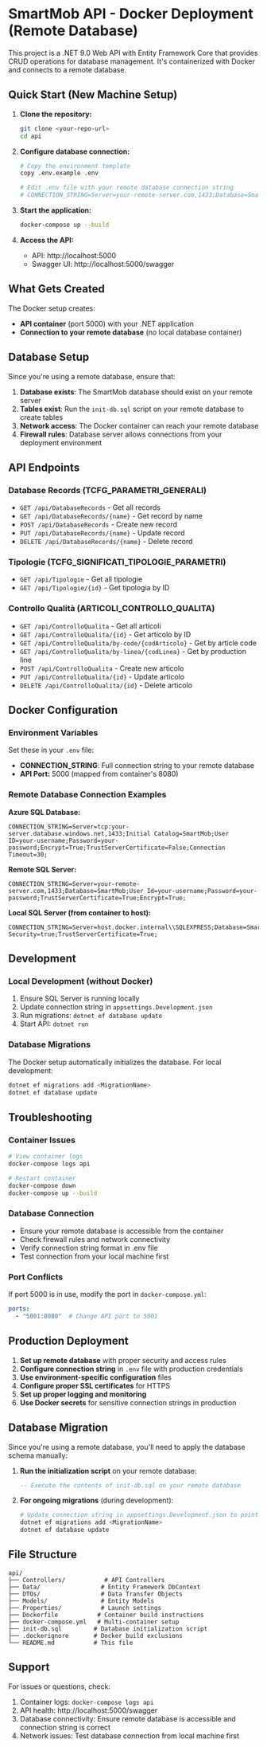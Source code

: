 # SmartMob API - Docker Deployment (Remote Database)

This project is a .NET 9.0 Web API with Entity Framework Core that provides CRUD operations for database management. It's containerized with Docker and connects to a remote database.

## Quick Start (New Machine Setup)

1. **Clone the repository:**
   ```bash
   git clone <your-repo-url>
   cd api
   ```

2. **Configure database connection:**
   ```bash
   # Copy the environment template
   copy .env.example .env
   
   # Edit .env file with your remote database connection string
   # CONNECTION_STRING=Server=your-remote-server.com,1433;Database=SmartMob;User Id=your-username;Password=your-password;TrustServerCertificate=True;Encrypt=True;
   ```

3. **Start the application:**
   ```bash
   docker-compose up --build
   ```

4. **Access the API:**
   - API: http://localhost:5000
   - Swagger UI: http://localhost:5000/swagger

## What Gets Created

The Docker setup creates:
- **API container** (port 5000) with your .NET application
- **Connection to your remote database** (no local database container)

## Database Setup

Since you're using a remote database, ensure that:
1. **Database exists**: The SmartMob database should exist on your remote server
2. **Tables exist**: Run the `init-db.sql` script on your remote database to create tables
3. **Network access**: The Docker container can reach your remote database
4. **Firewall rules**: Database server allows connections from your deployment environment

## API Endpoints

### Database Records (TCFG_PARAMETRI_GENERALI)
- `GET /api/DatabaseRecords` - Get all records
- `GET /api/DatabaseRecords/{name}` - Get record by name
- `POST /api/DatabaseRecords` - Create new record
- `PUT /api/DatabaseRecords/{name}` - Update record
- `DELETE /api/DatabaseRecords/{name}` - Delete record

### Tipologie (TCFG_SIGNIFICATI_TIPOLOGIE_PARAMETRI)
- `GET /api/Tipologie` - Get all tipologie
- `GET /api/Tipologie/{id}` - Get tipologia by ID

### Controllo Qualità (ARTICOLI_CONTROLLO_QUALITA)
- `GET /api/ControlloQualita` - Get all articoli
- `GET /api/ControlloQualita/{id}` - Get articolo by ID
- `GET /api/ControlloQualita/by-code/{codArticolo}` - Get by article code
- `GET /api/ControlloQualita/by-linea/{codLinea}` - Get by production line
- `POST /api/ControlloQualita` - Create new articolo
- `PUT /api/ControlloQualita/{id}` - Update articolo
- `DELETE /api/ControlloQualita/{id}` - Delete articolo

## Docker Configuration

### Environment Variables
Set these in your `.env` file:
- **CONNECTION_STRING**: Full connection string to your remote database
- **API Port:** 5000 (mapped from container's 8080)

### Remote Database Connection Examples

**Azure SQL Database:**
```
CONNECTION_STRING=Server=tcp:your-server.database.windows.net,1433;Initial Catalog=SmartMob;User ID=your-username;Password=your-password;Encrypt=True;TrustServerCertificate=False;Connection Timeout=30;
```

**Remote SQL Server:**
```
CONNECTION_STRING=Server=your-remote-server.com,1433;Database=SmartMob;User Id=your-username;Password=your-password;TrustServerCertificate=True;Encrypt=True;
```

**Local SQL Server (from container to host):**
```
CONNECTION_STRING=Server=host.docker.internal\\SQLEXPRESS;Database=SmartMob;Integrated Security=true;TrustServerCertificate=True;
```

## Development

### Local Development (without Docker)
1. Ensure SQL Server is running locally
2. Update connection string in `appsettings.Development.json`
3. Run migrations: `dotnet ef database update`
4. Start API: `dotnet run`

### Database Migrations
The Docker setup automatically initializes the database. For local development:
```bash
dotnet ef migrations add <MigrationName>
dotnet ef database update
```

## Troubleshooting

### Container Issues
```bash
# View container logs
docker-compose logs api

# Restart container
docker-compose down
docker-compose up --build
```

### Database Connection
- Ensure your remote database is accessible from the container
- Check firewall rules and network connectivity
- Verify connection string format in .env file
- Test connection from your local machine first

### Port Conflicts
If port 5000 is in use, modify the port in `docker-compose.yml`:
```yaml
ports:
  - "5001:8080"  # Change API port to 5001
```

## Production Deployment

1. **Set up remote database** with proper security and access rules
2. **Configure connection string** in `.env` file with production credentials
3. **Use environment-specific configuration** files
4. **Configure proper SSL certificates** for HTTPS
5. **Set up proper logging and monitoring**
6. **Use Docker secrets** for sensitive connection strings in production

## Database Migration

Since you're using a remote database, you'll need to apply the database schema manually:

1. **Run the initialization script** on your remote database:
   ```sql
   -- Execute the contents of init-db.sql on your remote database
   ```

2. **For ongoing migrations** (during development):
   ```bash
   # Update connection string in appsettings.Development.json to point to remote DB
   dotnet ef migrations add <MigrationName>
   dotnet ef database update
   ```

## File Structure

```
api/
├── Controllers/           # API Controllers
├── Data/                 # Entity Framework DbContext
├── DTOs/                 # Data Transfer Objects
├── Models/               # Entity Models
├── Properties/           # Launch settings
├── Dockerfile           # Container build instructions
├── docker-compose.yml   # Multi-container setup
├── init-db.sql         # Database initialization script
├── .dockerignore       # Docker build exclusions
└── README.md           # This file
```

## Support

For issues or questions, check:
1. Container logs: `docker-compose logs api`
2. API health: http://localhost:5000/swagger
3. Database connectivity: Ensure remote database is accessible and connection string is correct
4. Network issues: Test database connection from local machine first
